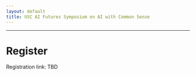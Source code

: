```yaml
---
layout: default
title: USC AI Futures Symposium on AI with Common Sense
---
```

---


# Register

Registration link: TBD
